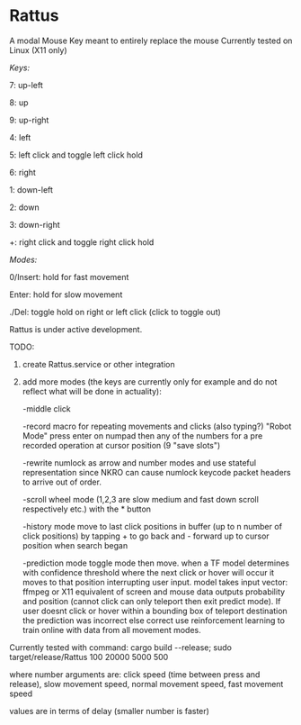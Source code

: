 # Rattus
A modal Mouse Key meant to entirely replace the mouse Currently tested on Linux (X11 only)

*Keys:*

7: up-left

8: up

9: up-right

4: left

5: left click and toggle left click hold

6: right

1: down-left

2: down

3: down-right

+: right click and toggle right click hold

*Modes:*

0/Insert: hold for fast movement

Enter: hold for slow movement

./Del: toggle hold on right or left click (click to toggle out)

Rattus is under active development.

TODO: 

1. create Rattus.service or other integration
2. add more modes (the keys are currently only for example and do not reflect what will be done in actuality): 
   
   -middle click
   
   -record macro for repeating movements and clicks (also typing?) "Robot Mode"
      press enter on numpad then any of the numbers for a pre recorded operation at cursor position
      (9 "save slots")
   
   -rewrite numlock as arrow and number modes and use stateful representation since NKRO can cause numlock 
    keycode packet headers to arrive out of order.
   
   -scroll wheel mode (1,2,3 are slow medium and fast down scroll respectively etc.) with the * button
   
   -history mode move to last click positions in buffer (up to n number of click positions) by tapping + to go back 
    and - forward up to cursor position when search began
    
   -prediction mode toggle mode then move. when a TF model determines with confidence threshold where the next click or hover will occur it
    moves to that position interrupting user input. model takes input vector: ffmpeg or X11 equivalent of screen and mouse data outputs 
    probability and position (cannot click can only teleport then exit predict mode). If user doesnt click or hover within a bounding box 
    of teleport destination the prediction was incorrect else correct use reinforcement learning to train online with data from all movement 
    modes.
    


Currently tested with command:
cargo build --release; sudo target/release/Rattus 100 20000 5000 500

where number arguments are: click speed (time between press and release), slow movement speed, normal movement speed, fast movement speed

values are in terms of delay (smaller number is faster)
